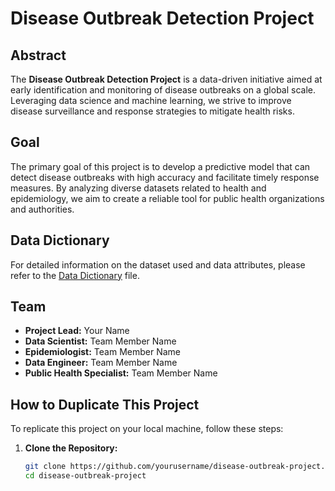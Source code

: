 # Disease Outbreak Detection Project

## Abstract

The **Disease Outbreak Detection Project** is a data-driven initiative aimed at early identification and monitoring of disease outbreaks on a global scale. Leveraging data science and machine learning, we strive to improve disease surveillance and response strategies to mitigate health risks.

## Goal

The primary goal of this project is to develop a predictive model that can detect disease outbreaks with high accuracy and facilitate timely response measures. By analyzing diverse datasets related to health and epidemiology, we aim to create a reliable tool for public health organizations and authorities.

## Data Dictionary

For detailed information on the dataset used and data attributes, please refer to the [Data Dictionary](data_dictionary.md) file.

## Team

- **Project Lead:** Your Name
- **Data Scientist:** Team Member Name
- **Epidemiologist:** Team Member Name
- **Data Engineer:** Team Member Name
- **Public Health Specialist:** Team Member Name

## How to Duplicate This Project

To replicate this project on your local machine, follow these steps:

1. **Clone the Repository:**
   ```bash
   git clone https://github.com/yourusername/disease-outbreak-project.git
   cd disease-outbreak-project
